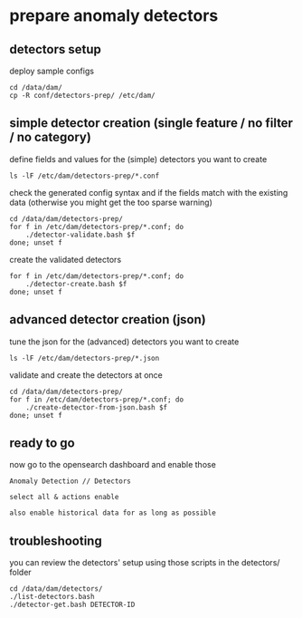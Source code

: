 # prepare anomaly detectors

<!--
## from scratch

first, create a sample detector from the UI
then eventually grab its config (helps to get the syntax right)

list existing detectors with their respective ID

	../detectors/list-detectors.bash

and grab the sample config

	./detector-get.bash DETECTOR-NAME DETECTOR-ID > DETECTOR-NAME-template.conf
-->

## detectors setup

deploy sample configs

    cd /data/dam/
    cp -R conf/detectors-prep/ /etc/dam/

## simple detector creation (single feature / no filter / no category)

define fields and values for the (simple) detectors you want to create

    ls -lF /etc/dam/detectors-prep/*.conf

check the generated config syntax and if the fields match with the existing data
(otherwise you might get the too sparse warning)

    cd /data/dam/detectors-prep/
    for f in /etc/dam/detectors-prep/*.conf; do
        ./detector-validate.bash $f
    done; unset f

create the validated detectors

    for f in /etc/dam/detectors-prep/*.conf; do
	    ./detector-create.bash $f
    done; unset f

## advanced detector creation (json)

tune the json for the (advanced) detectors you want to create

    ls -lF /etc/dam/detectors-prep/*.json

validate and create the detectors at once

    cd /data/dam/detectors-prep/
    for f in /etc/dam/detectors-prep/*.conf; do
        ./create-detector-from-json.bash $f
    done; unset f

## ready to go

now go to the opensearch dashboard and enable those

	Anomaly Detection // Detectors

	select all & actions enable

	also enable historical data for as long as possible

## troubleshooting

you can review the detectors' setup using those scripts in the detectors/ folder

    cd /data/dam/detectors/
    ./list-detectors.bash
    ./detector-get.bash DETECTOR-ID

